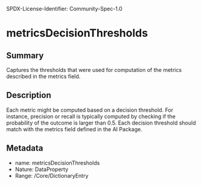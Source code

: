 SPDX-License-Identifier: Community-Spec-1.0

# metricsDecisionThresholds

## Summary

Captures the thresholds that were used for computation of the metrics described in the metrics field.

## Description

Each metric might be computed based on a decision threshold. 
For instance, precision or recall is typically computed by checking
if the probability of the outcome is larger than 0.5.
Each decision threshold should match with the metrics field defined in the AI Package.

## Metadata

- name: metricsDecisionThresholds
- Nature: DataProperty
- Range: /Core/DictionaryEntry
